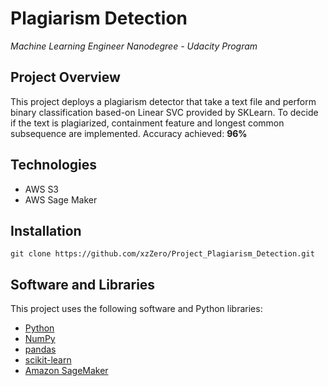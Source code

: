  # Plagiarism Detection
*Machine Learning Engineer Nanodegree - Udacity Program*

## Project Overview
This project deploys a plagiarism detector that take a text file and perform binary classification based-on Linear SVC provided by SKLearn. To decide if the text is plagiarized, containment feature and longest common subsequence are implemented. Accuracy achieved: **96%**

## Technologies
- AWS S3
- AWS Sage Maker
## Installation
```
git clone https://github.com/xzZero/Project_Plagiarism_Detection.git
```

## Software and Libraries

This project uses the following software and Python libraries:

* [Python](https://www.python.org/downloads/release/python-364/)
* [NumPy](http://www.numpy.org/)
* [pandas](https://pandas.pydata.org/)
* [scikit-learn](https://scikit-learn.org/0.17/install.html)
* [Amazon SageMaker](https://aws.amazon.com/sagemaker/)
